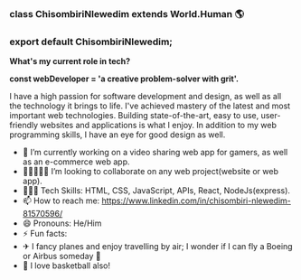 ### class ChisombiriNlewedim extends World.Human 🌎
### export default ChisombiriNlewedim;

**What's my current role in tech?** 

**const webDeveloper = 'a creative problem-solver with grit'.**

I have a high passion for software development and design, as well as all the technology it brings to life.
I've achieved mastery of the latest and most important web technologies. Building state-of-the-art, easy to use, user-friendly websites and applications is what I enjoy.
In addition to my web programming skills, I have an eye for good design as well.

- 🔭 I’m currently working on a video sharing web app for gamers, as well as an e-commerce web app.
- 👩🏻‍🤝‍🧑🏾 I’m looking to collaborate on any web project(website or web app).
- 🤹🏾‍♀️ Tech Skills: HTML, CSS, JavaScript, APIs, React, NodeJs(express).
- 📫 How to reach me: https://www.linkedin.com/in/chisombiri-nlewedim-81570596/ 
- 😄 Pronouns: He/Him
- ⚡ Fun facts: 
- ✈  I fancy planes and enjoy travelling by air; I wonder if I can fly a Boeing or Airbus someday 🤔
- 🏀 I love basketball also! 
